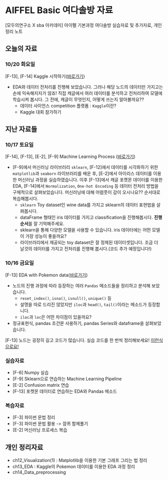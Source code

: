 # AIFFEL Basic 여다솔방 자료
[모두의연구소 X sba 아카데미] 아이펠 기본과정 여다솔방 실습자료 및 추가자료, 개인 정리 노트

## 오늘의 자료
### 10/20 화요일
[F-13], [F-14] Kaggle 시작하기([바로가기](https://github.com/seraaaayeo/Modulabs-Dasol/blob/master/Kaggle.ipynb))
* EDA와 데이터 전처리를 진행해 보았습니다. 그러나 해당 노드의 데이터만 가지고는 손에 익숙해지지가 않죠! 직접 캐글에서 여러 데이터를 분석하고 전처리하여 모델에 학습시켜 봅시다. 그 전에, 캐글이 무엇인지, 어떻게 쓰는지 알아볼까요??
    * 데이터 사이언스 competition 플랫폼 : `Kaggle`이란?
    * Kaggle 대회 참가하기

## 지난 자료들
### 10/17 토요일
[F-14], [F-13], [E-2], [F-9] Machine Learning Process ([바로가기](https://github.com/seraaaayeo/Modulabs-Dasol/blob/master/Recap-ML.ipynb))
* [F-9]에서 머신러닝 라이브러리 `sklearn`, [F-12]에서 데이터를 시각화하기 위한 `matplotlib`과 `seaborn` 라이브러리를 배운 후, [E-2]에서 아이리스 데이터를 이용한 머신러닝 과정을 실습하였습니다. 이후 [F-13]에서 캐글 포켓몬 데이터를 이용한 EDA, [F-14]에서 `Normalization`, `One-hot Encoding` 등 데이터 전처리 방법을 구체적으로 살펴보았습니다. 머신러닝에 대해 어렴풋이 감이 오시나요?? 순서대로 복습해봅시다.
    * `sklearn` Toy dataset인 wine data를 가지고 sklearn의 데이터 표현법을 살펴봅시다.
    * dataFrame 형태인 iris 데이터를 가지고 classification을 진행해봅시다. **진행 순서**를 잘 기억해주세요.
    * sklearn을 통해 다양한 모델을 사용할 수 있습니다. iris 데이터에는 어떤 모델이 가장 성능이 좋을까요?
    * 라이브러리에서 제공되는 toy dataset은 잘 정제된 데이터셋입니다. 조금 더 날것의 데이터를 가지고 전처리를 진행해 봅시다.(코드 추가 예정입니다!)
    
### 10/16 금요일
[F-13] EDA with Pokemon data([바로가기](https://github.com/seraaaayeo/Modulabs-Dasol/blob/master/F-13%20EDA.ipynb))
* 노드의 진행 과정에 따라 등장하는 여러 `Pandas` 메소드들을 정리하고 분석해 보았습니다.
    * `reset_index()`, `isna()`, `isnull()`, `unique()` 등
    * 설명을 따로 드리진 않았지만 `iloc`과 `head()`, `tail()`이라는 메소드가 등장합니다.
    * `iloc`과 `loc`은 어떤 차이점이 있을까요?
* 정규표현식, pandas 조건문 사용하기, pandas Series와 dataframe을 살펴보았습니다.

[F-13] 노드는 굉장히 길고 코드가 많습니다. 실습 코드를 한 번씩 정리해보세요! [이런식으로요!](https://github.com/seraaaayeo/Modulabs-Dasol/blob/master/Study/ch13_EDA(Exploratory_Data_Analysis).ipynb)

### 실습자료
* [F-6] Numpy 실습
* [F-9] Sklearn으로 연습하는 Machine Learning Pipeline
* [E-2] Confusion matrix 연습
* [F-13] 포켓몬 데이터로 연습하는 EDA와 Pandas 메소드

### 복습자료
* [F-3] 파이썬 문법 정리
* [F-3] 파이썬 문법 활용 -> 깜퀴 함께풀기
* [E-2] 머신러닝 프로세스 복습

## 개인 정리자료
* ch12_Visualization(1) : Matplotlib을 이용한 기본 그래프 그리는 법 정리
* ch13_EDA : Kaggle의 Pokemon 데이터를 이용한 EDA 과정 정리
* ch14_Data_preprocessing